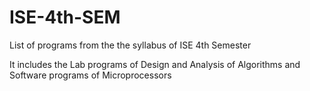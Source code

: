 # ISE-4th-SEM
List of programs from the the syllabus of ISE 4th Semester 

It includes the Lab programs of Design and Analysis of Algorithms and Software programs of Microprocessors

